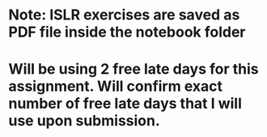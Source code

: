 <h1> Note: ISLR exercises are saved as PDF file inside the notebook folder</h1>
<h1> Will be using 2 free late days for this assignment. Will confirm exact number of free late days that I will use upon submission. 
